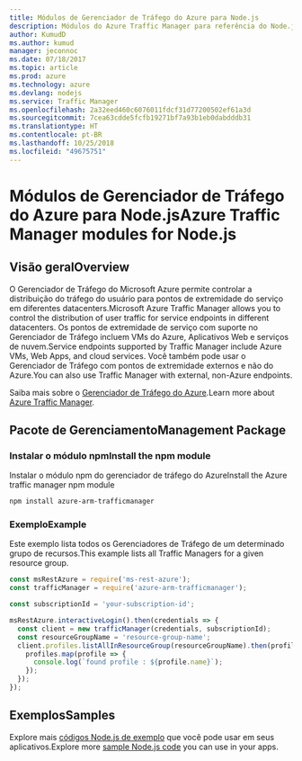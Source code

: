 ```yaml
---
title: Módulos de Gerenciador de Tráfego do Azure para Node.js
description: Módulos do Azure Traffic Manager para referência do Node.js
author: KumudD
ms.author: kumud
manager: jeconnoc
ms.date: 07/18/2017
ms.topic: article
ms.prod: azure
ms.technology: azure
ms.devlang: nodejs
ms.service: Traffic Manager
ms.openlocfilehash: 2a32eed460c6076011fdcf31d77200502ef61a3d
ms.sourcegitcommit: 7cea63cdde5fcfb19271bf7a93b1eb0dabdddb31
ms.translationtype: HT
ms.contentlocale: pt-BR
ms.lasthandoff: 10/25/2018
ms.locfileid: "49675751"
---
```

# <a name="azure-traffic-manager-modules-for-nodejs"></a><span data-ttu-id="e4c44-103">Módulos de Gerenciador de Tráfego do Azure para Node.js</span><span class="sxs-lookup"><span data-stu-id="e4c44-103">Azure Traffic Manager modules for Node.js</span></span>

## <a name="overview"></a><span data-ttu-id="e4c44-104">Visão geral</span><span class="sxs-lookup"><span data-stu-id="e4c44-104">Overview</span></span>

<span data-ttu-id="e4c44-105">O Gerenciador de Tráfego do Microsoft Azure permite controlar a distribuição do tráfego do usuário para pontos de extremidade do serviço em diferentes datacenters.</span><span class="sxs-lookup"><span data-stu-id="e4c44-105">Microsoft Azure Traffic Manager allows you to control the distribution of user traffic for service endpoints in different datacenters.</span></span> <span data-ttu-id="e4c44-106">Os pontos de extremidade de serviço com suporte no Gerenciador de Tráfego incluem VMs do Azure, Aplicativos Web e serviços de nuvem.</span><span class="sxs-lookup"><span data-stu-id="e4c44-106">Service endpoints supported by Traffic Manager include Azure VMs, Web Apps, and cloud services.</span></span> <span data-ttu-id="e4c44-107">Você também pode usar o Gerenciador de Tráfego com pontos de extremidade externos e não do Azure.</span><span class="sxs-lookup"><span data-stu-id="e4c44-107">You can also use Traffic Manager with external, non-Azure endpoints.</span></span>

<span data-ttu-id="e4c44-108">Saiba mais sobre o [Gerenciador de Tráfego do Azure](https://docs.microsoft.com/azure/traffic-manager/traffic-manager-overview).</span><span class="sxs-lookup"><span data-stu-id="e4c44-108">Learn more about [Azure Traffic Manager](https://docs.microsoft.com/azure/traffic-manager/traffic-manager-overview).</span></span>

## <a name="management-package"></a><span data-ttu-id="e4c44-109">Pacote de Gerenciamento</span><span class="sxs-lookup"><span data-stu-id="e4c44-109">Management Package</span></span>

### <a name="install-the-npm-module"></a><span data-ttu-id="e4c44-110">Instalar o módulo npm</span><span class="sxs-lookup"><span data-stu-id="e4c44-110">Install the npm module</span></span>

<span data-ttu-id="e4c44-111">Instalar o módulo npm do gerenciador de tráfego do Azure</span><span class="sxs-lookup"><span data-stu-id="e4c44-111">Install the Azure traffic manager npm module</span></span>

```bash
npm install azure-arm-trafficmanager
```

### <a name="example"></a><span data-ttu-id="e4c44-112">Exemplo</span><span class="sxs-lookup"><span data-stu-id="e4c44-112">Example</span></span>

<span data-ttu-id="e4c44-113">Este exemplo lista todos os Gerenciadores de Tráfego de um determinado grupo de recursos.</span><span class="sxs-lookup"><span data-stu-id="e4c44-113">This example lists all Traffic Managers for a given resource group.</span></span>

```javascript
const msRestAzure = require('ms-rest-azure');
const trafficManager = require('azure-arm-trafficmanager');

const subscriptionId = 'your-subscription-id';

msRestAzure.interactiveLogin().then(credentials => {
  const client = new trafficManager(credentials, subscriptionId);
  const resourceGroupName = 'resource-group-name';
  client.profiles.listAllInResourceGroup(resourceGroupName).then(profiles => {
    profiles.map(profile => {
      console.log(`found profile : ${profile.name}`);
    });
  });
});
```

## <a name="samples"></a><span data-ttu-id="e4c44-114">Exemplos</span><span class="sxs-lookup"><span data-stu-id="e4c44-114">Samples</span></span>

<span data-ttu-id="e4c44-115">Explore mais [códigos Node.js de exemplo](https://azure.microsoft.com/resources/samples/?platform=nodejs) que você pode usar em seus aplicativos.</span><span class="sxs-lookup"><span data-stu-id="e4c44-115">Explore more [sample Node.js code](https://azure.microsoft.com/resources/samples/?platform=nodejs) you can use in your apps.</span></span>
